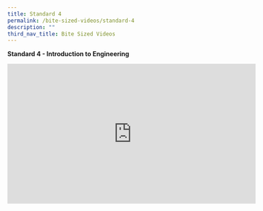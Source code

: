 ```yaml
---
title: Standard 4
permalink: /bite-sized-videos/standard-4
description: ""
third_nav_title: Bite Sized Videos
---
```

**Standard 4 - Introduction to Engineering**

<iframe width="560" height="315" src="https://www.youtube.com/embed/IDDaTE62YuA" title="YouTube video player" frameborder="0" allow="accelerometer; autoplay; clipboard-write; encrypted-media; gyroscope; picture-in-picture" allowfullscreen></iframe>